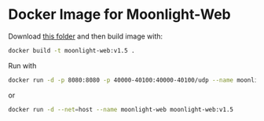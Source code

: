 
# Docker Image for Moonlight-Web

Download [this folder](https://download-directory.github.io/?url=https%3A%2F%2Fgithub.com%2FMrCreativ3001%2Fmoonlight-web-stream%2Ftree%2Fmaster%2Fdocker) and then build image with:
```bash
docker build -t moonlight-web:v1.5 .
```

Run with
```bash
docker run -d -p 8080:8080 -p 40000-40100:40000-40100/udp --name moonlight-web moonlight-web:v1.5
```
or
```bash
docker run -d --net=host --name moonlight-web moonlight-web:v1.5
```